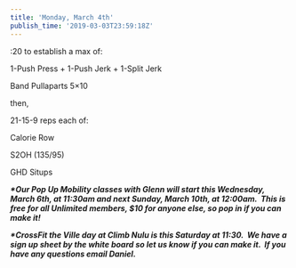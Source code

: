 ```yaml
---
title: 'Monday, March 4th'
publish_time: '2019-03-03T23:59:18Z'
---
```


:20 to establish a max of:

1-Push Press + 1-Push Jerk + 1-Split Jerk

Band Pullaparts 5×10

then,

21-15-9 reps each of:

Calorie Row

S2OH (135/95)

GHD Situps

***\*Our Pop Up Mobility classes with Glenn will start this Wednesday,
March 6th, at 11:30am and next Sunday, March 10th, at 12:00am.  This is
free for all Unlimited members, \$10 for anyone else, so pop in if you
can make it!***

***\*CrossFit the Ville day at Climb Nulu is this Saturday at 11:30.  We
have a sign up sheet by the white board so let us know if you can make
it.  If you have any questions email Daniel.***
